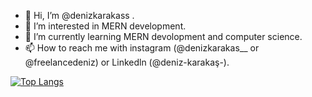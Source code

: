 - 👋 Hi, I’m @denizkarakass .
- 👀 I’m interested in MERN development.
- 🌱 I’m currently learning MERN devolopment and computer science.
- 📫 How to reach me with instagram (@denizkarakas__ or @freelancedeniz) or Linkedln (@deniz-karakaş-).


[![Top Langs](https://github-readme-stats.vercel.app/api/top-langs/?username=denizkarakass&layout=compact)](https://github.com/anuraghazra/github-readme-stats)





<!---
denizkarakass/denizkarakass is a ✨ special ✨ repository because its `README.md` (this file) appears on your GitHub profile.
You can click the Preview link to take a look at your changes.
--->
